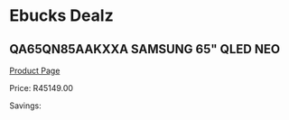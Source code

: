 
# Ebucks Dealz
## QA65QN85AAKXXA SAMSUNG 65" QLED NEO
[Product Page](https://www.ebucks.com/web/shop/productSelected.do?prodId=1226724445&catId=363628796)

Price: R45149.00

Savings: 


	